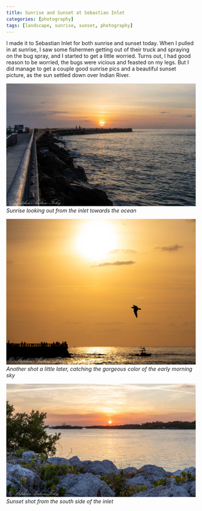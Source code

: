 ```yaml
---
title: Sunrise and Sunset at Sebastian Inlet
categories: [photography]
tags: [landscape, sunrise, sunset, photography]
---
```


I made it to Sebastian Inlet for both sunrise and sunset today.  When I pulled in at sunrise, I saw some fishermen getting out of their truck and spraying on the bug spray, and I started to get a little worried.  Turns out, I had good reason to be worried, the bugs were vicious and feasted on my legs.  But I did manage to get a couple good sunrise pics and a beautiful sunset picture, as the sun settled down over Indian River.

<a href='javascript:void(0);' name='pic-1'></a>

![1](/images/2024-04-18-sunrise-and-sunset-at-sebastian-inlet/sunrise-sunset-1.jpg)
_Sunrise looking out from the inlet towards the ocean &nbsp; <a href='{% link photo_info/pi-2024-04-18-sunrise-sunset-1.md %}'><i class='fa fa-info-circle' style='font-size: 0.73em;'></i></a>_

<a href='javascript:void(0);' name='pic-2'></a>

![2](/images/2024-04-18-sunrise-and-sunset-at-sebastian-inlet/sunrise-sunset-2.jpg)
_Another shot a little later, catching the gorgeous color of the early morning sky &nbsp; <a href='{% link photo_info/pi-2024-04-18-sunrise-sunset-2.md %}'><i class='fa fa-info-circle' style='font-size: 0.73em;'></i></a>_

<a href='javascript:void(0);' name='pic-3'></a>

![3](/images/2024-04-18-sunrise-and-sunset-at-sebastian-inlet/sunrise-sunset-3.jpg)
_Sunset shot from the south side of the inlet &nbsp; <a href='{% link photo_info/pi-2024-04-18-sunrise-sunset-3.md %}'><i class='fa fa-info-circle' style='font-size: 0.73em;'></i></a>_

